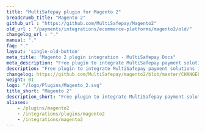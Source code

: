 ```yaml
---
title: "MultiSafepay plugin for Magento 2"
breadcrumb_title: "Magento 2"
github_url : "https://github.com/MultiSafepay/Magento2"
old_url : "/payments/integrations/ecommerce-platforms/magento2/old/"
changelog_url : "."
manual: "."
faq: "."
layout: 'single-old-button'
meta_title: "Magento 2 plugin integration - MultiSafepay Docs"		
meta_description: "Free plugin to integrate MultiSafepay payment solutions into your Magento 2 platform"
description: "Free plugin to integrate MultiSafepay payment solutions into your Magento 2 webshop"
changelog: https://github.com/MultiSafepay/magento2/blob/master/CHANGELOG.md
weight: 01
logo: "/logo/Plugins/Magento_2.svg"
title_short: "Magento 2"
description_short: "Free plugin to integrate MultiSafepay payment solutions into your Magento 2 webshop."
aliases: 
    - /plugins/magento2
    - /integrations/plugins/magento2
    - /integrations/magento2
---
```

